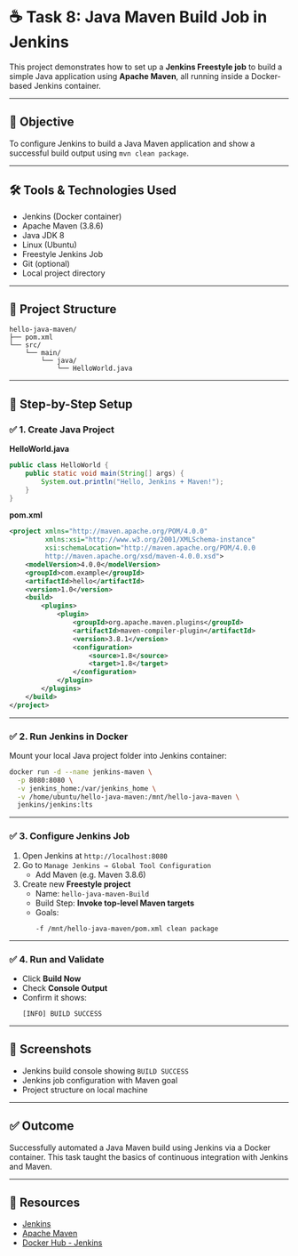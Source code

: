 # ☕ Task 8: Java Maven Build Job in Jenkins

This project demonstrates how to set up a **Jenkins Freestyle job** to build a simple Java application using **Apache Maven**, all running inside a Docker-based Jenkins container.

---

## 🎯 Objective

To configure Jenkins to build a Java Maven application and show a successful build output using `mvn clean package`.

---

## 🛠 Tools & Technologies Used

- Jenkins (Docker container)
- Apache Maven (3.8.6)
- Java JDK 8
- Linux (Ubuntu)
- Freestyle Jenkins Job
- Git (optional)
- Local project directory

---

## 📁 Project Structure

```
hello-java-maven/
├── pom.xml
└── src/
    └── main/
        └── java/
            └── HelloWorld.java
```

---

## 🧩 Step-by-Step Setup

### ✅ 1. Create Java Project

**HelloWorld.java**
```java
public class HelloWorld {
    public static void main(String[] args) {
        System.out.println("Hello, Jenkins + Maven!");
    }
}
```

**pom.xml**
```xml
<project xmlns="http://maven.apache.org/POM/4.0.0" 
         xmlns:xsi="http://www.w3.org/2001/XMLSchema-instance"
         xsi:schemaLocation="http://maven.apache.org/POM/4.0.0 
         http://maven.apache.org/xsd/maven-4.0.0.xsd">
    <modelVersion>4.0.0</modelVersion>
    <groupId>com.example</groupId>
    <artifactId>hello</artifactId>
    <version>1.0</version>
    <build>
        <plugins>
            <plugin>
                <groupId>org.apache.maven.plugins</groupId>
                <artifactId>maven-compiler-plugin</artifactId>
                <version>3.8.1</version>
                <configuration>
                    <source>1.8</source>
                    <target>1.8</target>
                </configuration>
            </plugin>
        </plugins>
    </build>
</project>
```

---

### ✅ 2. Run Jenkins in Docker

Mount your local Java project folder into Jenkins container:

```bash
docker run -d --name jenkins-maven \
  -p 8080:8080 \
  -v jenkins_home:/var/jenkins_home \
  -v /home/ubuntu/hello-java-maven:/mnt/hello-java-maven \
  jenkins/jenkins:lts
```

---

### ✅ 3. Configure Jenkins Job

1. Open Jenkins at `http://localhost:8080`
2. Go to `Manage Jenkins → Global Tool Configuration`
   - Add Maven (e.g. Maven 3.8.6)
3. Create new **Freestyle project**
   - Name: `hello-java-maven-Build`
   - Build Step: **Invoke top-level Maven targets**
   - Goals:  
     ```
     -f /mnt/hello-java-maven/pom.xml clean package
     ```

---

### ✅ 4. Run and Validate

- Click **Build Now**
- Check **Console Output**
- Confirm it shows:
  ```
  [INFO] BUILD SUCCESS
  ```

---

## 📸 Screenshots

- Jenkins build console showing `BUILD SUCCESS`
- Jenkins job configuration with Maven goal
- Project structure on local machine

---

## ✅ Outcome

Successfully automated a Java Maven build using Jenkins via a Docker container. This task taught the basics of continuous integration with Jenkins and Maven.

---

## 🔗 Resources

- [Jenkins](https://www.jenkins.io/)
- [Apache Maven](https://maven.apache.org/)
- [Docker Hub - Jenkins](https://hub.docker.com/r/jenkins/jenkins)
